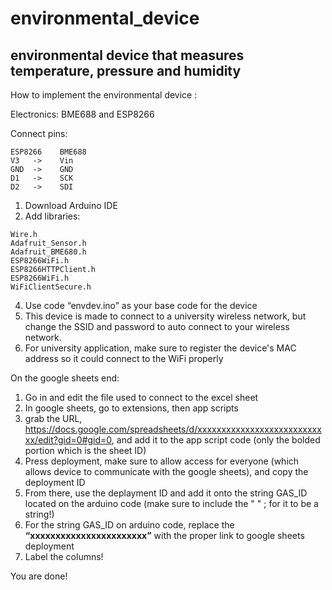 # environmental_device
## environmental device that measures temperature, pressure and humidity

How to implement the environmental device :

Electronics: BME688 and ESP8266

Connect pins: 
```
ESP8266    BME688
V3   ->    Vin
GND  ->    GND
D1   ->    SCK
D2   ->    SDI
```

1.	Download Arduino IDE
2.	Add libraries:
   ```
Wire.h
Adafruit_Sensor.h
Adafruit_BME680.h
ESP8266WiFi.h
ESP8266HTTPClient.h
ESP8266WiFi.h
WiFiClientSecure.h
```
4.	Use code “envdev.ino” as your base code for the device
5.	This device is made to connect to a university wireless network, but change the SSID and password to auto connect to your wireless network.
6.	For university application, make sure to register the device's MAC address so it could connect to the WiFi properly


On the google sheets end:
1.	Go in and edit the file used to connect to the excel sheet
2.	In google sheets, go to extensions, then app scripts
3.	grab the URL, https://docs.google.com/spreadsheets/d/xxxxxxxxxxxxxxxxxxxxxxxxxxxx/edit?gid=0#gid=0, and add it to the app script code
  	(only the bolded portion which is the sheet ID)
5. Press deployment, make sure to allow access for everyone (which allows device to communicate with the google sheets), and copy the deployment ID
6.	From there, use the deplayment ID and add it onto the string GAS_ID located on the arduino code (make sure to include the " " ; for it to be a string!)
7.	For the string GAS_ID on arduino code, replace the **“xxxxxxxxxxxxxxxxxxxxxxx”** with the proper link to google sheets deployment
8.	Label the columns!

You are done!

